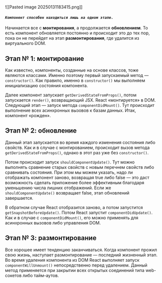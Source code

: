 ![[Pasted image 20250131183415.png]]

#### _`Компонент способен находиться лишь на одном этапе.`_ 

Начинается все с **монтирования**, а продолжается **обновлением**. То есть компонент обновляется постоянно и происходит это до тех пор, пока он не перейдет на этап **размонтирования**, где удалится из виртуального DOM.
## Этап № 1: монтирование

Как известно, компоненты, созданные на основе классов, тоже являются классами. Именно поэтому первый запускаемый метод — `constructor()`. Как правило, именно в `constructor()` мы выполняем инициализацию состояния компонента.

Далее компонент запускает `getDerivedStateFromProps()`, потом запускается `render()`, возвращающий JSX. React «монтируется» в DOM. Следующий этап — запуск метода `componentDidMount()`. Тут происходит выполнение всех асинхронных вызовов к базам данных. Итак, компонент «рожден».

## Этап № 2: обновление

Данный этап запускается во время каждого изменения состояния либо свойств. Как и в случае с монтированием, происходит вызов метода `getDerivedStateFromProps()`, однако в этот раз уже без `constructor()`.

Потом происходит запуск `shouldComponentUpdate()`. Тут можно выполнять сравнение старых свойств с новым перечнем свойств либо сравнивать состояния. При этом мы можем указать, надо ли отображать компонент заново, возвращая true либо false — это даст возможность сделать приложение более эффективным благодаря уменьшению числа лишних отображений. Если же `shouldComponentUpdate()` возвращает false, этап обновлений завершается.

В обратном случае React отобразится заново, а потом запустится `getSnapshotBeforeUpdate()`. Потом React запустит `componentDidUpdate()`. Как и в случае с `componentDidMount()`, его можно применять для асинхронных вызовов либо управления DOM.

## Этап № 3: размонтирование

Все хорошее имеет тенденцию заканчиваться. Когда компонент прожил свою жизнь, наступает размонтирование — последний жизненный этап. Во время удаления компонента из DOM React выполняет запуск `componentWillUnmount()` непосредственно перед удалением. Данный метод применяется при закрытии всех открытых соединений типа web-сокетов либо тайм-аутов.